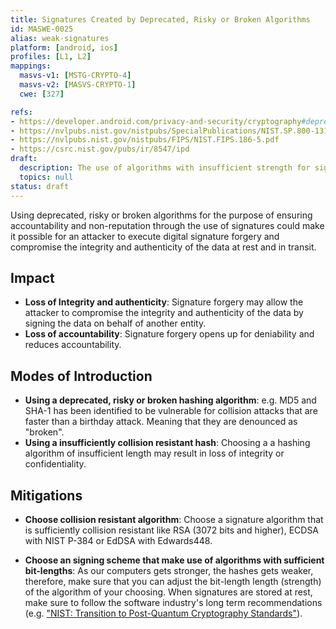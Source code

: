 ```yaml
---
title: Signatures Created by Deprecated, Risky or Broken Algorithms
id: MASWE-0025
alias: weak-signatures
platform: [android, ios]
profiles: [L1, L2]
mappings:
  masvs-v1: [MSTG-CRYPTO-4]
  masvs-v2: [MASVS-CRYPTO-1]
  cwe: [327]

refs:
- https://developer.android.com/privacy-and-security/cryptography#deprecated-functionality
- https://nvlpubs.nist.gov/nistpubs/SpecialPublications/NIST.SP.800-131Ar2.pdf
- https://nvlpubs.nist.gov/nistpubs/FIPS/NIST.FIPS.186-5.pdf
- https://csrc.nist.gov/pubs/ir/8547/ipd
draft:
  description: The use of algorithms with insufficient strength for signatures such as SHA1withRSA, etc. in a security sensitive context should be avoided to ensure the integrity and authenticity of the data.
  topics: null
status: draft
---
```

Using deprecated, risky or broken algorithms for the purpose of ensuring accountability and non-reputation through the use of signatures could make it possible for an attacker to execute digital signature forgery and compromise the integrity and authenticity of the data at rest and in transit.

## Impact

- **Loss of Integrity and authenticity**: Signature forgery may allow the attacker to compromise the integrity and authenticity of the data by signing the data on behalf of another entity.
- **Loss of accountability**: Signature forgery opens up for deniability and reduces accountability.

## Modes of Introduction

- **Using a deprecated, risky or broken hashing algorithm**: e.g. MD5 and SHA-1 has been identified to be vulnerable for collision attacks that are faster than a birthday attack. Meaning that they are denounced as "broken".
- **Using a insufficiently collision resistant hash**: Choosing a a hashing algorithm of insufficient length may result in loss of integrity or confidentiality.

## Mitigations

- **Choose collision resistant algorithm**: Choose a signature algorithm that is sufficiently collision resistant like RSA (3072 bits and higher), ECDSA with NIST P-384 or EdDSA with Edwards448.

- **Choose an signing scheme that make use of algorithms with sufficient bit-lengths**: As our computers gets stronger, the hashes gets weaker, therefore, make sure that you can adjust the bit-length length (strength) of the algorithm of your choosing. When signatures are stored at rest, make sure to follow the software industry's long term recommendations (e.g. ["NIST: Transition to Post-Quantum Cryptography Standards"](https://csrc.nist.gov/pubs/ir/8547/ipd)).
